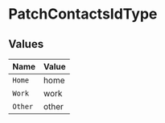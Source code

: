 # PatchContactsIdType


## Values

| Name    | Value   |
| ------- | ------- |
| `Home`  | home    |
| `Work`  | work    |
| `Other` | other   |